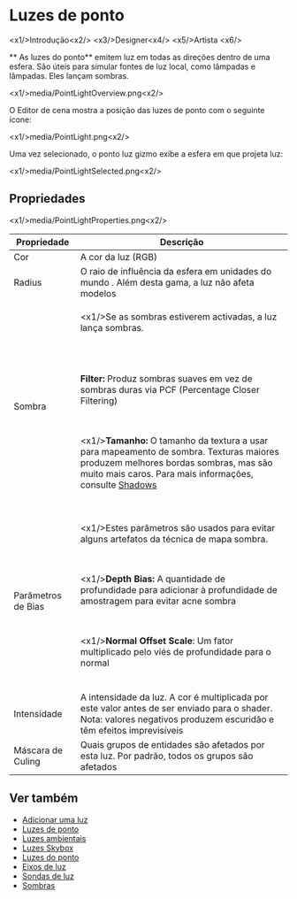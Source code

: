 # Luzes de ponto

<x1\/>Introdução<x2\/>
<x3\/>Designer<x4\/>
<x5\/>Artista <x6\/>

** As luzes do ponto** emitem luz em todas as direções dentro de uma esfera. São úteis para simular fontes de luz local, como lâmpadas e lâmpadas. Eles lançam sombras.

<x1\/>media\/PointLightOverview.png<x2\/>

O Editor de cena mostra a posição das luzes de ponto com o seguinte ícone:

<x1\/>media\/PointLight.png<x2\/>

Uma vez selecionado, o ponto luz gizmo exibe a esfera em que projeta luz:

<x1\/>media\/PointLightSelected.png<x2\/>

## Propriedades

<x1\/>media\/PointLightProperties.png<x2\/>

| Propriedade | Descrição |
| ------------------- | ------------------ 
| Cor | A cor da luz (RGB) |
| Radius | O raio de influência da esfera em unidades do mundo [](../../game-studio/world-units.md). Além desta gama, a luz não afeta modelos |
| Sombra | <p><x1\/>Se as sombras estiverem activadas, a luz lança sombras.</p></br><p><br> **Filter:** Produz sombras suaves em vez de sombras duras via PCF (Percentage Closer Filtering) </p></br> <p><x1\/>**Tamanho:** O tamanho da textura a usar para mapeamento de sombra. Texturas maiores produzem melhores bordas sombras, mas são muito mais caros. Para mais informações, consulte [Shadows](shadows.md)</p></br> |
| Parâmetros de Bias | <p><x1\/>Estes parâmetros são usados para evitar alguns artefatos da técnica de mapa sombra.</p></br> <p><x1\/>**Depth Bias:** A quantidade de profundidade para adicionar à profundidade de amostragem para evitar acne sombra</p></br> <p><x1\/>**Normal Offset Scale**: Um fator multiplicado pelo viés de profundidade para o normal </p></br> |
| Intensidade | A intensidade da luz. A cor é multiplicada por este valor antes de ser enviado para o shader. Nota: valores negativos produzem escuridão e têm efeitos imprevisíveis |
| Máscara de Culing | Quais grupos de entidades são afetados por esta luz. Por padrão, todos os grupos são afetados |

## Ver também

* [Adicionar uma luz](add-a-light.md)
* [Luzes de ponto](point-lights.md)
* [Luzes ambientais](ambient-lights.md)
* [Luzes Skybox](skybox-lights.md)
* [Luzes do ponto](spot-lights.md)
* [Eixos de luz](light-shafts.md)
* [Sondas de luz](light-probes.md)
* [Sombras](shadows.md)